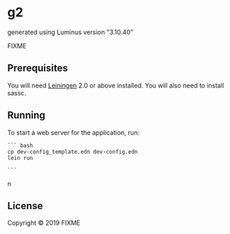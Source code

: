 # g2

generated using Luminus version "3.10.40"

FIXME

## Prerequisites

You will need [Leiningen][1] 2.0 or above installed.
You will also need to install sassc.

[1]: https://github.com/technomancy/leiningen

## Running

To start a web server for the application, run:


    ``` bash
    cp dev-config_template.edn dev-config.edn
    lein run
    
    ```

n 

## License

Copyright © 2019 FIXME
